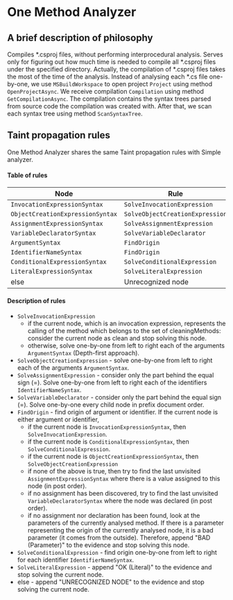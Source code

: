 # One Method Analyzer

## A brief description of philosophy
Compiles *.csproj files, without performing interprocedural analysis. Serves only for figuring out how much time is needed to compile all *.csproj files under the specified directory. Actually,
the compilation of *.csproj files takes the most of the time of the analysis. Instead of analysing each *.cs file one-by-one, we use `MSBuildWorkspace`
to open project `Project` using method `OpenProjectAsync`. We receive compilation `Compilation` using method `GetCompilationAsync`.
The compilation contains the syntax trees parsed from source code the compilation was created with. After that, we scan
each syntax tree using method `ScanSyntaxTree`.

## Taint propagation rules
One Method Analyzer shares the same Taint propagation rules with Simple analyzer.

#### Table of rules
| Node                             | Rule                                           |
|----------------------------------|------------------------------------------------|
| `InvocationExpressionSyntax`     | `SolveInvocationExpression`                    |
| `ObjectCreationExpressionSyntax` | `SolveObjectCreationExpression`                |
| `AssignmentExpressionSyntax`     | `SolveAssignmentExpression`                    |
| `VariableDeclaratorSyntax`       | `SolveVariableDeclarator`                      |
| `ArgumentSyntax`                 | `FindOrigin`                                   |
| `IdentifierNameSyntax`           | `FindOrigin`                                   |
| `ConditionalExpressionSyntax`    | `SolveConditionalExpression`                   |
| `LiteralExpressionSyntax`        | `SolveLiteralExpression`                       |
| else                             | Unrecognized node                              |

#### Description of rules
- `SolveInvocationExpression`
    - if the current node, which is an invocation expression, represents the calling of the method which belongs to the set of cleaningMethods: consider the current node as clean and stop solving this node.
    - otherwise, solve one-by-one from left to right each of the arguments `ArgumentSyntax` (Depth-first approach).
- `SolveObjectCreationExpression` - solve one-by-one from left to right each of the arguments `ArgumentSyntax`.
- `SolveAssignmentExpression` - consider only the part behind the equal sign (=). Solve one-by-one from left to right each of the identifiers `IdentifierNameSyntax`.
- `SolveVariableDeclarator` - consider only the part behind the equal sign (=). Solve one-by-one every child node in prefix document order.
- `FindOrigin` - find origin of argument or identifier. If the current node is either argument or identifier,
    - if the current node is `InvocationExpressionSyntax`, then `SolveInvocationExpression`.
    - if the current node is `ConditionalExpressionSyntax`, then `SolveConditionalExpression`.
    - if the current node is `ObjectCreationExpressionSyntax`, then `SolveObjectCreationExpression`
    - if none of the above is true, then try to find the last unvisited `AssignmentExpressionSyntax` where there is a value assigned to this node (in post order).
    - if no assignment has been discovered, try to find the last unvisited `VariableDeclaratorSyntax` where the node was declared (in post order).
    - if no assignment nor declaration has been found, look at the parameters of the currently analysed method. If there is a parameter representing the origin of the currently analysed node, it is a bad parameter (it comes from the outside). Therefore, append "BAD (Parameter)" to the evidence and stop solving this node.
- `SolveConditionalExpression` - find origin one-by-one from left to right for each identifier `IdentifierNameSyntax`.
- `SolveLiteralExpression` - append "OK (Literal)" to the evidence and stop solving the current node.
- else - append "UNRECOGNIZED NODE" to the evidence and stop solving the current node.